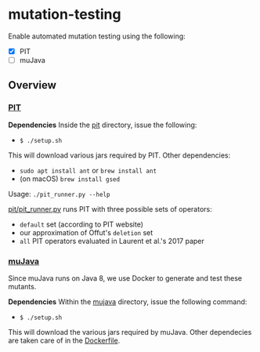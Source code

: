 # mutation-testing

Enable automated mutation testing using the following:
- [x] PIT
- [ ] muJava

## Overview
### [PIT](https://pitest.org)

**Dependencies**
Inside the [pit](pit/) directory, issue the following:
* `$ ./setup.sh`

This will download various jars required by PIT. Other dependencies:
* `sudo apt install ant` or `brew install ant`
* (on macOS) `brew install gsed`

Usage: `./pit_runner.py --help`

[pit/pit_runner.py](pit/pit_runner.py) runs PIT with three possible sets of operators:
* `default` set (according to PIT website)
* our approximation of Offut's `deletion` set 
* `all` PIT operators evaluated in Laurent et al.'s 2017 paper

### [muJava](https://cs.gmu.edu/~offutt/mujava/)
Since muJava runs on Java 8, we use Docker to generate and test these mutants.

**Dependencies**
Within the [mujava](mujava/) directory, issue the following command:
* `$ ./setup.sh`

This will download the various jars required by muJava. Other dependecies are taken care of in the [Dockerfile](mujava/Dockerfile).


